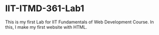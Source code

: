 # IIT-ITMD-361-Lab1
This is my first Lab for IIT Fundamentals of Web Development Course.
In this, I make my first website with HTML. 
